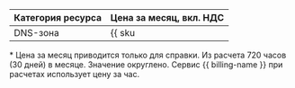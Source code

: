 | Категория ресурса | Цена за месяц, вкл. НДС |
| --- | --- |
| DNS-зона | {{ sku|RUB|dns.zones.v1|month|string }} \* |

\* Цена за месяц приводится только для справки. Из расчета 720 часов (30 дней) в месяце. Значение округлено. Сервис {{ billing-name }} при расчетах использует цену за час.